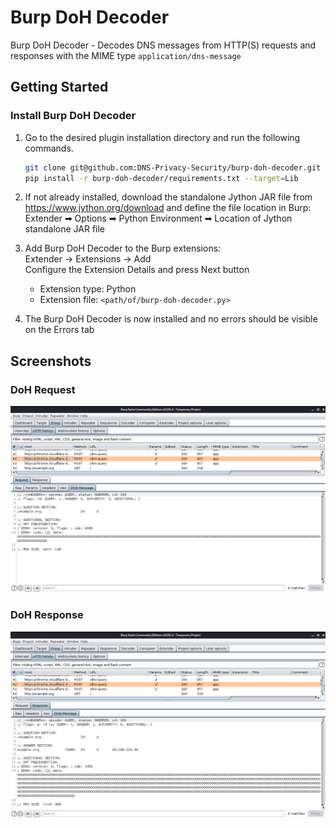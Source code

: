 # Burp DoH Decoder

Burp DoH Decoder - Decodes DNS messages from HTTP(S) requests and responses with the MIME type `application/dns-message`
<!-- GETTING STARTED -->
## Getting Started

### Install Burp DoH Decoder
1. Go to the desired plugin installation directory and run the following commands. 
    ```sh
    git clone git@github.com:DNS-Privacy-Security/burp-doh-decoder.git
    pip install -r burp-doh-decoder/requirements.txt --target=Lib
    ```

2. If not already installed, download the standalone Jython JAR file from https://www.jython.org/download and define the file location in Burp:\
Extender ➡ Options ➡ Python Environment ➡ Location of Jython standalone JAR file
3. Add Burp DoH Decoder to the Burp extensions:\
Extender -> Extensions -> Add\
Configure the Extension Details and press Next button
    * Extension type: Python
    * Extension file: `<path/of/burp-doh-decoder.py>`

4. The Burp DoH Decoder is now installed and no errors should be visible on the Errors tab

## Screenshots

### DoH Request

![DoH Request](img/doh-request.png "DoH request with Burp DoH Decoder")

### DoH Response

![DoH Request](img/doh-response.png "DoH request with Burp DoH Decoder")
